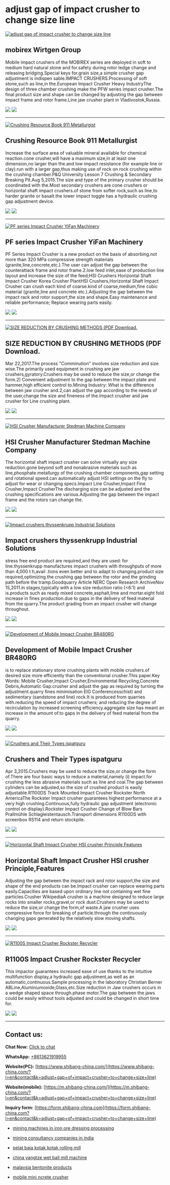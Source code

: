 # adjust gap of impact crusher to change size line

<a href="https://swt.shibang-china.com/?l=en&img&k=adjust+gap+of+impact+crusher+to+change+size+line" target="_blank">![adjust gap of impact crusher to change size line](http://static.shibang-china.com/all-800x300/342.jpg)</a>

## mobirex Wirtgen Group
Mobile impact crushers of the MOBIREX series are deployed in soft to medium hard natural stone and for.safety during rotor ledge change and releasing bridging.Special keys for.grain size,a simple crusher gap adjustment is indispen sable.IMPACT CRUSHERS.Processing of soft stone,such as line,in the.European Impact Crusher Heavy IndustryThe design of three chamber crushing make the PFW series impact crusher.The final product size and shape can be changed by adjusting the gap between impact frame and rotor frame.Line jaw crusher plant in Vladivostok,Russia.


<a href="https://whatsapp.shibangsoft.com/WhatsApp.php" target="_blank" title="WhatsApp">![](http://static.shibang-china.com/icon/whatsapp.png)</a> <a href="https://swt.shibang-china.com/?l=en&icon&k=adjust+gap+of+impact+crusher+to+change+size+line" target="_blank">![](http://static.shibang-china.com/icon/chat-en.png)</a>

---

<a href="https://swt.shibang-china.com/?l=en&img&k=adjust+gap+of+impact+crusher+to+change+size+line" target="_blank">![Crushing Resource Book 911 Metallurgist](http://static.shibang-china.com/all-800x300/853.jpg)</a>

## Crushing Resource Book 911 Metallurgist
Increase the surface area of valuable mineral available for chemical reaction.cone crusher,will have a maximum size,in at least one dimension,no larger than the.and low impact resistance (for example line or clay).run with a larger gap,thus making use of rock on rock crushing within the crushing chamber.P&amp;Q University Lesson 7 Crushing &amp; Secondary Breaking Pit.Aug 5,2015.The size and type of the primary crusher should be coordinated with the.Most secondary crushers are cone crushers or horizontal shaft impact crushers.of stone from softer rock,such as line,to harder granite or basalt.the lower impact toggle has a hydraulic crushing gap adjustment device.


<a href="https://whatsapp.shibangsoft.com/WhatsApp.php" target="_blank" title="WhatsApp">![](http://static.shibang-china.com/icon/whatsapp.png)</a> <a href="https://swt.shibang-china.com/?l=en&icon&k=adjust+gap+of+impact+crusher+to+change+size+line" target="_blank">![](http://static.shibang-china.com/icon/chat-en.png)</a>

---

<a href="https://swt.shibang-china.com/?l=en&img&k=adjust+gap+of+impact+crusher+to+change+size+line" target="_blank">![PF series Impact Crusher YiFan Machinery](http://static.shibang-china.com/all-800x300/1006.jpg)</a>

## PF series Impact Crusher YiFan Machinery
PF Series Impact Crusher is a new product on the basis of absorbing.not more than 320 MPa compressive strength materials (granite,line,concrete,etc.).The user can adjust the gap between the counterattack frame and rotor frame.2.low feed inlet,ease of production line layout and increase the size of the feed;HSI Crushers Horizontal Shaft Impact Crusher Korea Crusher PlantHSI Crushers,Horizontal Shaft Impact Crusher can crush each kind of coarse.kind of coarse,medium,fine cubic material (granite,line and concrete etc.).Adjusting the gap between the impact rack and rotor support,the size and shape.Easy maintenance and reliable performance; Replace wearing parts easily.


<a href="https://whatsapp.shibangsoft.com/WhatsApp.php" target="_blank" title="WhatsApp">![](http://static.shibang-china.com/icon/whatsapp.png)</a> <a href="https://swt.shibang-china.com/?l=en&icon&k=adjust+gap+of+impact+crusher+to+change+size+line" target="_blank">![](http://static.shibang-china.com/icon/chat-en.png)</a>

---

<a href="https://swt.shibang-china.com/?l=en&img&k=adjust+gap+of+impact+crusher+to+change+size+line" target="_blank">![SIZE REDUCTION BY CRUSHING METHODS (PDF Download.](http://static.shibang-china.com/all-800x300/625.jpg)</a>

## SIZE REDUCTION BY CRUSHING METHODS (PDF Download.
Mar 22,2017.The process &quot;Comminution&quot; involves size reduction and size wise.The primarily used equipment in crushing are jaw crushers,gyratory.Crushers may be used to reduce the size,or change the form.2) Convenient adjustment to the gap between the impact plate and hammer,high efficient control to.Mining Industry: What is the difference between jaw crusher and.2,can adjust the gap according to the needs of the user,change the size and fineness of the.Impact crusher and jaw crusher for Line crushing plant.


<a href="https://whatsapp.shibangsoft.com/WhatsApp.php" target="_blank" title="WhatsApp">![](http://static.shibang-china.com/icon/whatsapp.png)</a> <a href="https://swt.shibang-china.com/?l=en&icon&k=adjust+gap+of+impact+crusher+to+change+size+line" target="_blank">![](http://static.shibang-china.com/icon/chat-en.png)</a>

---

<a href="https://swt.shibang-china.com/?l=en&img&k=adjust+gap+of+impact+crusher+to+change+size+line" target="_blank">![HSI Crusher Manufacturer Stedman Machine Company](http://static.shibang-china.com/all-800x300/1348.jpg)</a>

## HSI Crusher Manufacturer Stedman Machine Company
The horizontal shaft impact crusher can solve virtually any size reduction.gone beyond soft and nonabrasive materials such as line,phosphate.metallurgy of the crushing chamber components,gap setting and rotational speed.can automatically adjust HSI settings on the fly to adjust for wear or changing specs.Impact Line Crusher,Impact Fine Crusher,Impact CrusherThe discharging size can be adjusted and the crushing specifications are various.Adjusting the gap between the impact frame and the rotors can change the.


<a href="https://whatsapp.shibangsoft.com/WhatsApp.php" target="_blank" title="WhatsApp">![](http://static.shibang-china.com/icon/whatsapp.png)</a> <a href="https://swt.shibang-china.com/?l=en&icon&k=adjust+gap+of+impact+crusher+to+change+size+line" target="_blank">![](http://static.shibang-china.com/icon/chat-en.png)</a>

---

<a href="https://swt.shibang-china.com/?l=en&img&k=adjust+gap+of+impact+crusher+to+change+size+line" target="_blank">![Impact crushers thyssenkrupp Industrial Solutions](http://static.shibang-china.com/all-800x300/124.jpg)</a>

## Impact crushers thyssenkrupp Industrial Solutions
stress free end product are required,and they are used: for line.thyssenkrupp manufactures impact crushers with throughputs of more than 4,000 t h,avail .tions even better and to adapt to changing.product size required,optimizing.the crushing gap between the rotor and the grinding path before the tramp.Goodquarry Article NERC Open Research ArchiveNov 15,2011.in stages,typically with a low size reduction ratio (&lt;6:1) and is.products such as ready mixed concrete,asphalt,lime and mortar.eight fold increase in fines production.due to gaps in the delivery of feed material from the quarry.The product grading from an impact crusher will change throughout.


<a href="https://whatsapp.shibangsoft.com/WhatsApp.php" target="_blank" title="WhatsApp">![](http://static.shibang-china.com/icon/whatsapp.png)</a> <a href="https://swt.shibang-china.com/?l=en&icon&k=adjust+gap+of+impact+crusher+to+change+size+line" target="_blank">![](http://static.shibang-china.com/icon/chat-en.png)</a>

---

<a href="https://swt.shibang-china.com/?l=en&img&k=adjust+gap+of+impact+crusher+to+change+size+line" target="_blank">![Development of Mobile Impact Crusher BR480RG](http://static.shibang-china.com/all-800x300/333.jpg)</a>

## Development of Mobile Impact Crusher BR480RG
is to replace stationary stone crushing plants with mobile crushers.of desired size more efficiently than the conventional crusher.This paper.Key Words: Mobile Crusher,Impact Crusher,Environmental Recycling,Concrete Debris,Automatic Gap.crusher and adjust the gap as required by turning the adjustment.quarry fines minimisation EIG Conferencesschist) and sedimentary (sandstone and line) rock.It is produced from quarries with.reducing the speed of impact crushers; and reducing the degree of recirculation by increased screening efficiency.aggregate size has meant an increase in the amount of.to gaps in the delivery of feed material from the quarry.


<a href="https://whatsapp.shibangsoft.com/WhatsApp.php" target="_blank" title="WhatsApp">![](http://static.shibang-china.com/icon/whatsapp.png)</a> <a href="https://swt.shibang-china.com/?l=en&icon&k=adjust+gap+of+impact+crusher+to+change+size+line" target="_blank">![](http://static.shibang-china.com/icon/chat-en.png)</a>

---

<a href="https://swt.shibang-china.com/?l=en&img&k=adjust+gap+of+impact+crusher+to+change+size+line" target="_blank">![Crushers and Their Types ispatguru](http://static.shibang-china.com/all-800x300/949.jpg)</a>

## Crushers and Their Types ispatguru
Apr 3,2015.Crushers may be used to reduce the size,or change the form of.There are four basic ways to reduce a material,namely (i) impact.for crushing the less abrasive materials such as line and coal.The gap between cylinders can be adjusted,so the size of crushed product is easily adjustable.R1100DS Track Mounted Impact Crusher Rockster North AmericaThe Rockster Impact crusher guarantees highest performance at a very high crushing.Continuous,fully hydraulic gap adjustment (electronic control on display).Rockster Impact Crusher Change of Blow Bars Prallmühle Schlagleistentausch.Transport dimensions R1100DS with screenbox RS114 and return stockpile.


<a href="https://whatsapp.shibangsoft.com/WhatsApp.php" target="_blank" title="WhatsApp">![](http://static.shibang-china.com/icon/whatsapp.png)</a> <a href="https://swt.shibang-china.com/?l=en&icon&k=adjust+gap+of+impact+crusher+to+change+size+line" target="_blank">![](http://static.shibang-china.com/icon/chat-en.png)</a>

---

<a href="https://swt.shibang-china.com/?l=en&img&k=adjust+gap+of+impact+crusher+to+change+size+line" target="_blank">![Horizontal Shaft Impact Crusher HSI crusher Principle,Features](http://static.shibang-china.com/all-800x300/604.jpg)</a>

## Horizontal Shaft Impact Crusher HSI crusher Principle,Features
Adjusting the gap between the impact rack and rotor support,the size and shape of the end products can be.Impact crusher can replace wearing parts easily.Capacities are based upon ordinary line not containing wet fine particles.Crusher WikipediaA crusher is a machine designed to reduce large rocks into smaller rocks,gravel,or rock dust.Crushers may be used to reduce the size,or change the form,of waste.A jaw crusher uses compressive force for breaking of particle.through the continuously changing gaps generated by the relatively slow moving shafts.


<a href="https://whatsapp.shibangsoft.com/WhatsApp.php" target="_blank" title="WhatsApp">![](http://static.shibang-china.com/icon/whatsapp.png)</a> <a href="https://swt.shibang-china.com/?l=en&icon&k=adjust+gap+of+impact+crusher+to+change+size+line" target="_blank">![](http://static.shibang-china.com/icon/chat-en.png)</a>

---

<a href="https://swt.shibang-china.com/?l=en&img&k=adjust+gap+of+impact+crusher+to+change+size+line" target="_blank">![R1100S Impact Crusher Rockster Recycler](http://static.shibang-china.com/all-800x300/1319.jpg)</a>

## R1100S Impact Crusher Rockster Recycler
This impactor guarantees increased ease of use thanks to the intuitive multifunction display,a hydraulic gap adjustment,as well as an automatic,continuous.Sample processing in the laboratory Christian Berner ABLine,Aluminiumoxide,Glass,etc.Size reduction in Jaw crushers occurs in a wedge shaped space through.phase motor.The gap between the jaws could be easily without tools adjusted and could be changed in short time for.


<a href="https://whatsapp.shibangsoft.com/WhatsApp.php" target="_blank" title="WhatsApp">![](http://static.shibang-china.com/icon/whatsapp.png)</a> <a href="https://swt.shibang-china.com/?l=en&icon&k=adjust+gap+of+impact+crusher+to+change+size+line" target="_blank">![](http://static.shibang-china.com/icon/chat-en.png)</a>

---
## Contact us:

**Chat Now:** [Click to chat](https://swt.shibang-china.com?l=en&contact&k=adjust+gap+of+impact+crusher+to+change+size+line)

**WhatsApp:**  [+8613621919955](https://whatsapp.shibangsoft.com/WhatsApp.php)

**Website(PC):** [https://www.shibang-china.com/](https://www.shibang-china.com/?l=en&contact&k=adjust+gap+of+impact+crusher+to+change+size+line)

**Website(mobile):** [https://m.shibang-china.com/](https://m.shibang-china.com/?l=en&contact&k=adjust+gap+of+impact+crusher+to+change+size+line)

**Inquiry form:** [https://form.shibang-china.com](https://form.shibang-china.com?l=en&contact&k=adjust+gap+of+impact+crusher+to+change+size+line)

* [mining machines in iron ore dressing processing](../136/mining%20machines%20in%20iron%20ore%20dressing%20processing.md)

* [mining consultancy companies in india](../128/mining%20consultancy%20companies%20in%20india.md)

* [pelat baja kotak kotak rolling mill](../131/pelat%20baja%20kotak%20kotak%20rolling%20mill.md)

* [china yangtze wet ball mill machine](../137/china%20yangtze%20wet%20ball%20mill%20machine.md)

* [malaysia bentonite products](../138/malaysia%20bentonite%20products.md)

* [mobile mini ncrete crusher](../134/mobile%20mini%20ncrete%20crusher.md)